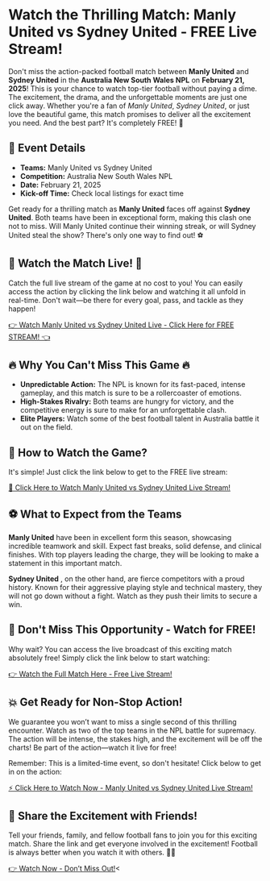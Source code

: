 # Watch the Thrilling Match: Manly United vs Sydney United - FREE Live Stream!

Don't miss the action-packed football match between **Manly United** and **Sydney United** in the **Australia New South Wales NPL** on **February 21, 2025**! This is your chance to watch top-tier football without paying a dime. The excitement, the drama, and the unforgettable moments are just one click away. Whether you're a fan of _Manly United_, _Sydney United_, or just love the beautiful game, this match promises to deliver all the excitement you need. And the best part? It's completely FREE! 🎉

## 📅 Event Details

- **Teams:** Manly United vs Sydney United
- **Competition:** Australia New South Wales NPL
- **Date:** February 21, 2025
- **Kick-off Time:** Check local listings for exact time

Get ready for a thrilling match as **Manly United** faces off against **Sydney United**. Both teams have been in exceptional form, making this clash one not to miss. Will Manly United continue their winning streak, or will Sydney United steal the show? There's only one way to find out! ⚽

## 🚨 Watch the Match Live! 🚨

Catch the full live stream of the game at no cost to you! You can easily access the action by clicking the link below and watching it all unfold in real-time. Don't wait—be there for every goal, pass, and tackle as they happen!

[👉 Watch Manly United vs Sydney United Live - Click Here for FREE STREAM! 👈](https://tinyurl.com/livestreamfreeo?st=Manly+United+vs+Sydney+United&si=gh)

## 🔥 Why You Can't Miss This Game 🔥

- **Unpredictable Action:** The NPL is known for its fast-paced, intense gameplay, and this match is sure to be a rollercoaster of emotions.
- **High-Stakes Rivalry:** Both teams are hungry for victory, and the competitive energy is sure to make for an unforgettable clash.
- **Elite Players:** Watch some of the best football talent in Australia battle it out on the field.

## 🎯 How to Watch the Game?

It's simple! Just click the link below to get to the FREE live stream:

[🔴 Click Here to Watch Manly United vs Sydney United Live Stream!](https://tinyurl.com/livestreamfreeo?st=Manly+United+vs+Sydney+United&si=gh)

## ⚽ What to Expect from the Teams

**Manly United** have been in excellent form this season, showcasing incredible teamwork and skill. Expect fast breaks, solid defense, and clinical finishes. With top players leading the charge, they will be looking to make a statement in this important match.

**Sydney United** , on the other hand, are fierce competitors with a proud history. Known for their aggressive playing style and technical mastery, they will not go down without a fight. Watch as they push their limits to secure a win.

## 🔗 Don't Miss This Opportunity - Watch for FREE!

Why wait? You can access the live broadcast of this exciting match absolutely free! Simply click the link below to start watching:

[👉 Watch the Full Match Here - Free Live Stream!](https://tinyurl.com/livestreamfreeo?st=Manly+United+vs+Sydney+United&si=gh)

## 💥 Get Ready for Non-Stop Action!

We guarantee you won’t want to miss a single second of this thrilling encounter. Watch as two of the top teams in the NPL battle for supremacy. The action will be intense, the stakes high, and the excitement will be off the charts! Be part of the action—watch it live for free!

Remember: This is a limited-time event, so don't hesitate! Click below to get in on the action:

[⚡ Click Here to Watch Now - Manly United vs Sydney United Live Stream!](https://tinyurl.com/livestreamfreeo?st=Manly+United+vs+Sydney+United&si=gh)

## 🌟 Share the Excitement with Friends!

Tell your friends, family, and fellow football fans to join you for this exciting match. Share the link and get everyone involved in the excitement! Football is always better when you watch it with others. 👯‍♂️

[👉 Watch Now - Don’t Miss Out!](https://tinyurl.com/livestreamfreeo?st=Manly+United+vs+Sydney+United&si=gh)\<
